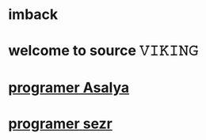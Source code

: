 # imback

# welcome to source 𝚅𝙸𝙺𝙸𝙽𝙶

# [programer Asalya](https://t.me/AsaliyaEgypt)


# [programer sezr](https://t.me/ttccss)
